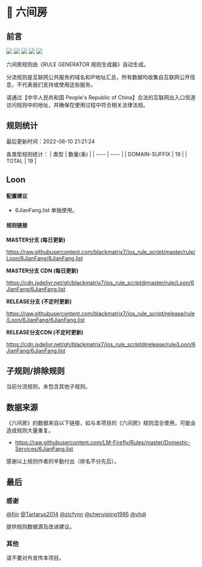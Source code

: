 # 🧸 六间房

## 前言

![](https://shields.io/badge/-移除重复规则-ff69b4) ![](https://shields.io/badge/-DOMAIN与DOMAIN--SUFFIX合并-green) ![](https://shields.io/badge/-DOMAIN--SUFFIX间合并-critical) ![](https://shields.io/badge/-DOMAIN--SUFFIX与DOMAIN--KEYWORD合并-blue) ![](https://shields.io/badge/-IP--CIDR(6)合并-blueviolet) 

六间房规则由《RULE GENERATOR 规则生成器》自动生成。

分流规则是互联网公共服务的域名和IP地址汇总，所有数据均收集自互联网公开信息，不代表我们支持或使用这些服务。

请通过【中华人民共和国 People's Republic of China】合法的互联网出入口信道访问规则中的地址，并确保在使用过程中符合相关法律法规。

## 规则统计

最后更新时间：2022-06-10 21:21:24

各类型规则统计：
| 类型 | 数量(条)  | 
| ---- | ----  |
| DOMAIN-SUFFIX | 19  | 
| TOTAL | 19  | 


## Loon 

#### 配置建议
- 6JianFang.list 单独使用。

#### 规则链接
**MASTER分支 (每日更新)**

https://raw.githubusercontent.com/blackmatrix7/ios_rule_script/master/rule/Loon/6JianFang/6JianFang.list

**MASTER分支 CDN (每日更新)**

https://cdn.jsdelivr.net/gh/blackmatrix7/ios_rule_script@master/rule/Loon/6JianFang/6JianFang.list

**RELEASE分支 (不定时更新)**

https://raw.githubusercontent.com/blackmatrix7/ios_rule_script/release/rule/Loon/6JianFang/6JianFang.list

**RELEASE分支CDN (不定时更新)**

https://cdn.jsdelivr.net/gh/blackmatrix7/ios_rule_script@release/rule/Loon/6JianFang/6JianFang.list

## 子规则/排除规则


当前分流规则，未包含其他子规则。

## 数据来源

《六间房》的数据来自以下链接，如与本项目的《六间房》规则混合使用，可能会造成规则大量重复。

- https://raw.githubusercontent.com/LM-Firefly/Rules/master/Domestic-Services/6JianFang.list


感谢以上规则作者的辛勤付出（排名不分先后）。

## 最后

### 感谢

[@fiiir](https://github.com/fiiir) [@Tartarus2014](https://github.com/Tartarus2014) [@zjcfynn](https://github.com/zjcfynn) [@chenyiping1995](https://github.com/chenyiping1995) [@vhdj](https://github.com/vhdj)

提供规则数据源及改进建议。

### 其他

请不要对外宣传本项目。